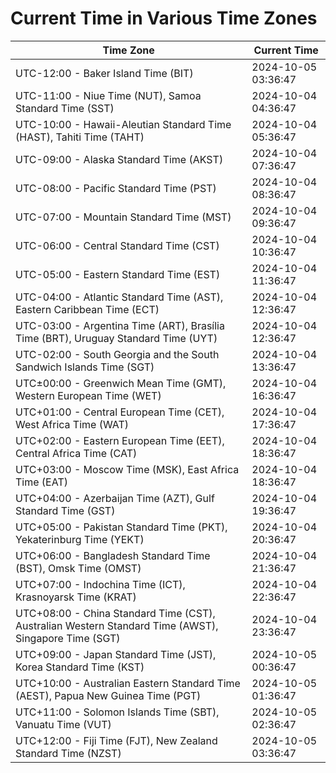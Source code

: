 # Current Time in Various Time Zones

| Time Zone | Current Time |
|-----------|--------------|
| UTC-12:00 - Baker Island Time (BIT) | 2024-10-05 03:36:47 |
| UTC-11:00 - Niue Time (NUT), Samoa Standard Time (SST) | 2024-10-04 04:36:47 |
| UTC-10:00 - Hawaii-Aleutian Standard Time (HAST), Tahiti Time (TAHT) | 2024-10-04 05:36:47 |
| UTC-09:00 - Alaska Standard Time (AKST) | 2024-10-04 07:36:47 |
| UTC-08:00 - Pacific Standard Time (PST) | 2024-10-04 08:36:47 |
| UTC-07:00 - Mountain Standard Time (MST) | 2024-10-04 09:36:47 |
| UTC-06:00 - Central Standard Time (CST) | 2024-10-04 10:36:47 |
| UTC-05:00 - Eastern Standard Time (EST) | 2024-10-04 11:36:47 |
| UTC-04:00 - Atlantic Standard Time (AST), Eastern Caribbean Time (ECT) | 2024-10-04 12:36:47 |
| UTC-03:00 - Argentina Time (ART), Brasília Time (BRT), Uruguay Standard Time (UYT) | 2024-10-04 12:36:47 |
| UTC-02:00 - South Georgia and the South Sandwich Islands Time (SGT) | 2024-10-04 13:36:47 |
| UTC±00:00 - Greenwich Mean Time (GMT), Western European Time (WET) | 2024-10-04 16:36:47 |
| UTC+01:00 - Central European Time (CET), West Africa Time (WAT) | 2024-10-04 17:36:47 |
| UTC+02:00 - Eastern European Time (EET), Central Africa Time (CAT) | 2024-10-04 18:36:47 |
| UTC+03:00 - Moscow Time (MSK), East Africa Time (EAT) | 2024-10-04 18:36:47 |
| UTC+04:00 - Azerbaijan Time (AZT), Gulf Standard Time (GST) | 2024-10-04 19:36:47 |
| UTC+05:00 - Pakistan Standard Time (PKT), Yekaterinburg Time (YEKT) | 2024-10-04 20:36:47 |
| UTC+06:00 - Bangladesh Standard Time (BST), Omsk Time (OMST) | 2024-10-04 21:36:47 |
| UTC+07:00 - Indochina Time (ICT), Krasnoyarsk Time (KRAT) | 2024-10-04 22:36:47 |
| UTC+08:00 - China Standard Time (CST), Australian Western Standard Time (AWST), Singapore Time (SGT) | 2024-10-04 23:36:47 |
| UTC+09:00 - Japan Standard Time (JST), Korea Standard Time (KST) | 2024-10-05 00:36:47 |
| UTC+10:00 - Australian Eastern Standard Time (AEST), Papua New Guinea Time (PGT) | 2024-10-05 01:36:47 |
| UTC+11:00 - Solomon Islands Time (SBT), Vanuatu Time (VUT) | 2024-10-05 02:36:47 |
| UTC+12:00 - Fiji Time (FJT), New Zealand Standard Time (NZST) | 2024-10-05 03:36:47 |
